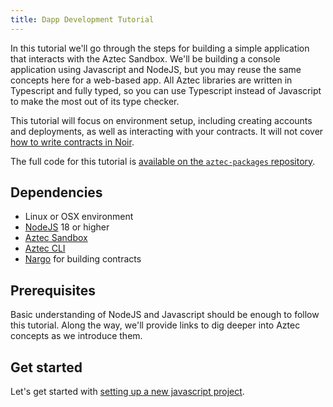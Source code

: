 ```yaml
---
title: Dapp Development Tutorial
---
```


In this tutorial we'll go through the steps for building a simple application that interacts with the Aztec Sandbox. We'll be building a console application using Javascript and NodeJS, but you may reuse the same concepts here for a web-based app. All Aztec libraries are written in Typescript and fully typed, so you can use Typescript instead of Javascript to make the most out of its type checker.

This tutorial will focus on environment setup, including creating accounts and deployments, as well as interacting with your contracts. It will not cover [how to write contracts in Noir](../../contracts/main.md).

The full code for this tutorial is [available on the `aztec-packages` repository](https://github.com/AztecProtocol/aztec-packages/blob/master/yarn-project/end-to-end/src/sample-dapp).

## Dependencies

- Linux or OSX environment
- [NodeJS](https://nodejs.org/) 18 or higher
- [Aztec Sandbox](../../getting_started/sandbox.md)
- [Aztec CLI](../../getting_started/cli.md)
- [Nargo](../../getting_started/noir_contracts.md) for building contracts

## Prerequisites

Basic understanding of NodeJS and Javascript should be enough to follow this tutorial. Along the way, we'll provide links to dig deeper into Aztec concepts as we introduce them.

## Get started

Let's get started with [setting up a new javascript project](./project_setup.md).
